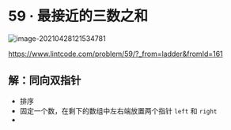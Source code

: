 # 59 · 最接近的三数之和

![image-20210428121534781](https://raw.githubusercontent.com/TWDH/Leetcode-From-Zero/pictures/img/image-20210428121534781.png)

https://www.lintcode.com/problem/59/?_from=ladder&fromId=161

## 解：同向双指针

* 排序
* 固定一个数，在剩下的数组中左右端放置两个指针 `left` 和 `right`
* 